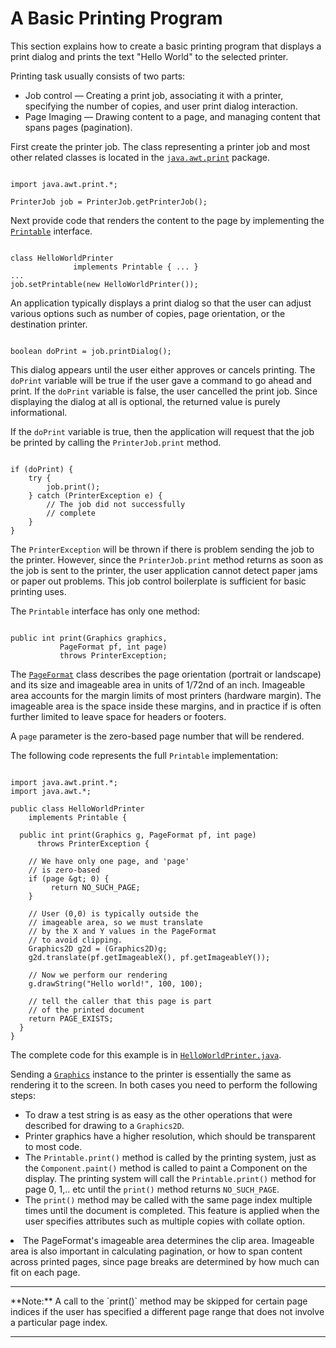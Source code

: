 
# A Basic Printing Program

This section explains how to create a basic printing program that displays a print dialog and prints the text "Hello World" to the selected printer.

Printing task usually consists of two parts:

- Job control &#8212; Creating a print job, associating it with a printer, specifying the number of copies, and user print dialog interaction.
- Page Imaging &#8212; Drawing content to a page, and managing content that spans pages (pagination).

First create the printer job. The class representing a printer job and most other related classes is located in the 
[`java.awt.print`](https://docs.oracle.com/javase/8/docs/api/java/awt/print/package-summary.html) package.

```

import java.awt.print.*;

PrinterJob job = PrinterJob.getPrinterJob();

```

Next provide code that renders the content to the page by implementing the 
[`Printable`](https://docs.oracle.com/javase/8/docs/api/java/awt/print/Printable.html) interface.

```

class HelloWorldPrinter
              implements Printable { ... }
...
job.setPrintable(new HelloWorldPrinter());

```

An application typically displays a print dialog so that the user can adjust various options such as number of copies, page orientation, or the destination printer.

```

boolean doPrint = job.printDialog();

```

This dialog appears until the user either approves or cancels printing. The `doPrint` variable will be true if the user gave a command to go ahead and print. If the `doPrint` variable is false, the user cancelled the print job. Since displaying the dialog at all is optional, the returned value is purely informational.

If the `doPrint` variable is true, then the application will request that the job be printed by calling the `PrinterJob.print` method.

```

if (doPrint) {
    try {
        job.print();
    } catch (PrinterException e) {
        // The job did not successfully
        // complete
    }
}

```

The `PrinterException` will be thrown if there is problem sending the job to the printer. However, since the `PrinterJob.print` method returns as soon as the job is sent to the printer, the user application cannot detect paper jams or paper out problems. This job control boilerplate is sufficient for basic printing uses.

The `Printable` interface has only one method:

```

public int print(Graphics graphics,
           PageFormat pf, int page)
           throws PrinterException;

```

The 
[`PageFormat`](https://docs.oracle.com/javase/8/docs/api/java/awt/print/PageFormat.html) class describes the page orientation (portrait or landscape) and its size and imageable area in units of 1/72nd of an inch. Imageable area accounts for the margin limits of most printers (hardware margin). The imageable area is the space inside these margins, and in practice if is often further limited to leave space for headers or footers.

A `page` parameter is the zero-based page number that will be rendered.

The following code represents the full `Printable` implementation:

```

import java.awt.print.*;
import java.awt.*;

public class HelloWorldPrinter
    implements Printable {

  public int print(Graphics g, PageFormat pf, int page)
      throws PrinterException {

    // We have only one page, and 'page'
    // is zero-based
    if (page &gt; 0) {
         return NO_SUCH_PAGE;
    }

    // User (0,0) is typically outside the
    // imageable area, so we must translate
    // by the X and Y values in the PageFormat
    // to avoid clipping.
    Graphics2D g2d = (Graphics2D)g;
    g2d.translate(pf.getImageableX(), pf.getImageableY());

    // Now we perform our rendering
    g.drawString("Hello world!", 100, 100);

    // tell the caller that this page is part
    // of the printed document
    return PAGE_EXISTS;
  }
}

```

The complete code for this example is in 
[`HelloWorldPrinter.java`](examples/HelloWorldPrinter.java).

Sending a 
[`Graphics`](https://docs.oracle.com/javase/8/docs/api/java/awt/Graphics.html) instance to the printer is essentially the same as rendering it to the screen. In both cases you need to perform the following steps:

- To draw a test string is as easy as the other operations that were described for drawing to a `Graphics2D`.
- Printer graphics have a higher resolution, which should be transparent to most code.
- The `Printable.print()` method is called by the printing system, just as the `Component.paint()` method is called to paint a Component on the display. The printing system will call the `Printable.print()` method for page 0, 1,.. etc until the `print()` method returns `NO_SUCH_PAGE`.
- The `print()` method may be called with the same page index multiple times until the document is completed. This feature is applied when the user specifies attributes such as multiple copies with collate option.
<li>The PageFormat's imageable area determines the clip area. Imageable area is also important in calculating pagination, or how to span content across printed pages, since page breaks are determined by how much can fit on each page.
<hr />**Note:**&#160;A call to the `print()` method may be skipped for certain page indices if the user has specified a different page range that does not involve a particular page index.
<hr />
</li>
